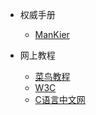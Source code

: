 * 权威手册
    * [ManKier](https://www.mankier.com/)

* 网上教程
    * [菜鸟教程](https://www.runoob.com/linux/linux-command-manual.html)
    * [W3C](https://www.w3cschool.cn/linux/linux-shell.html)
    * [C语言中文网](http://c.biancheng.net/cpp/shell/)